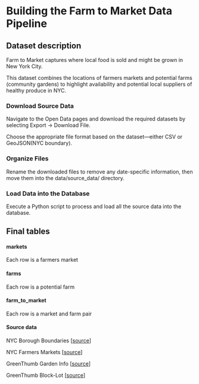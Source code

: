 # Building the Farm to Market Data Pipeline

## Dataset description
Farm to Market captures where local food is sold and might be grown in New York City.

This dataset combines the locations of farmers markets and potential farms (community gardens) to highlight availability and potential local suppliers of healthy produce in NYC.

### Download Source Data
Navigate to the Open Data pages and download the required datasets by selecting Export → Download File.

Choose the appropriate file format based on the dataset—either CSV or GeoJSON(NYC boundary).

### Organize Files
Rename the downloaded files to remove any date-specific information, then move them into the data/source_data/ directory.

### Load Data into the Database
Execute a Python script to process and load all the source data into the database.

## Final tables

#### markets
Each row is a farmers market

#### farms

Each row is a potential farm

#### farm_to_market

Each row is a market and farm pair

#### Source data

NYC Borough Boundaries [[source](https://data.cityofnewyork.us/City-Government/Borough-Boundaries/tqmj-j8zm)]

NYC Farmers Markets [[source](https://data.cityofnewyork.us/Health/NYC-Farmers-Markets/8vwk-6iz2/about_data)]

GreenThumb Garden Info [[source](https://data.cityofnewyork.us/dataset/GreenThumb-Garden-Info/p78i-pat6/about_data)]

GreenThumb Block-Lot [[source](https://data.cityofnewyork.us/dataset/GreenThumb-Block-Lot/fsjc-9fyh/about_data)]
